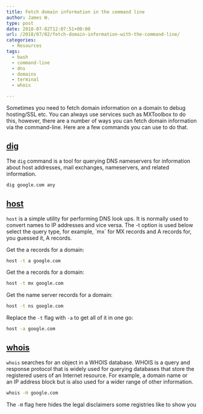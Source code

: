 ```yaml
---
title: Fetch domain information in the command line
author: James W.
type: post
date: 2018-07-02T12:07:51+00:00
url: /2018/07/02/fetch-domain-information-with-the-command-line/
categories:
  - Resources
tags:
  - bash
  - command-line
  - dns
  - domains
  - terminal
  - whois

---
```

Sometimes you need to fetch domain information on a domain to debug hosting/SSL etc. You can always use services such as MXToolbox to do this, however, there are a number of ways you can fetch domain information via the command-line. Here are a few commands you can use to do that.

## [dig][1]

The `dig` command is a tool for querying DNS nameservers for information about host addresses, mail exchanges, nameservers, and related information.

```bash
dig google.com any
```

## [host][3]

`host` is a simple utility for performing DNS look ups. It is normally used to convert names to IP addresses and vice versa. The -t option is used below select the query type, for example, \`mx\` for MX records and A records for, you guessed it, A records.

Get the a records for a domain:

```bash
host -t a google.com
```

Get the a records for a domain:

```bash
host -t mx google.com
```

Get the name server records for a domain:

```bash
host -t ns google.com
```

Replace the `-t` flag with `-a` to get all of it in one go:

```bash
host -a google.com
``` 

## [whois][4]

`whois` searches for an object in a WHOIS database. WHOIS is a query and response protocol that is widely used for querying databases that store the registered users of an Internet resource. For example, a domain name or an IP address block but is also used for a wider range of other information.

```bash
whois -H google.com
```

The `-H` flag here hides the legal disclaimers some registries like to show you

 [1]: https://linux.die.net/man/1/dig
 [2]: https://jamesrwilliams.co.uk/blog/wp-content/uploads/2018/07/carbon-1.png
 [3]: https://linux.die.net/man/1/host
 [4]: https://linux.die.net/man/1/whois
